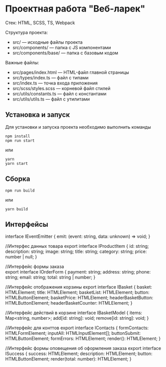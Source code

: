 # Проектная работа "Веб-ларек"

Стек: HTML, SCSS, TS, Webpack

Структура проекта:
- src/ — исходные файлы проекта
- src/components/ — папка с JS компонентами
- src/components/base/ — папка с базовым кодом

Важные файлы:
- src/pages/index.html — HTML-файл главной страницы
- src/types/index.ts — файл с типами
- src/index.ts — точка входа приложения
- src/scss/styles.scss — корневой файл стилей
- src/utils/constants.ts — файл с константами
- src/utils/utils.ts — файл с утилитами

## Установка и запуск
Для установки и запуска проекта необходимо выполнить команды

```
npm install
npm run start
```

или

```
yarn
yarn start
```
## Сборка

```
npm run build
```

или

```
yarn build
```



## Интерфейсы

interface IEventEmitter {
    emit: (event: string, data: unknown) => void;
}

//Интерфес данных товара
export interface IProductItem {
  id: string;
  description: string;
  image: string;
  title: string;
  category: string;
  price: number | null;
}

//Интерфейс формы заказа  
export interface IOrderForm {
payment: string;
address: string;
phone: string;
email: string;
total: string | number;
}


  //Интерфейс отображения корзины
export interface IBasket {
basket: HTMLElement;
title: HTMLElement;
basketList: HTMLElement;
button: HTMLButtonElement;
basketPrice: HTMLElement;
headerBasketButton: HTMLButtonElement;
headerBasketCounter: HTMLElement;
}

//Интерфейс действий в корзине
interface IBasketModel {
    items: Map<string, number>;
    add[id: string]: void;
    remove[id: string]: void;
}

//Интерфейс для конттов
export interface IContacts {
formContacts: HTMLFormElement;
inputAll: HTMLInputElement[];
buttonSubmit: HTMLButtonElement;
formErrors: HTMLElement;
render(): HTMLElement;
}

//Интерфейс формы оповещения об оформления заказа
export interface ISuccess {
success: HTMLElement;
description: HTMLElement;
button: HTMLButtonElement;
render(total: number): HTMLElement;
}
